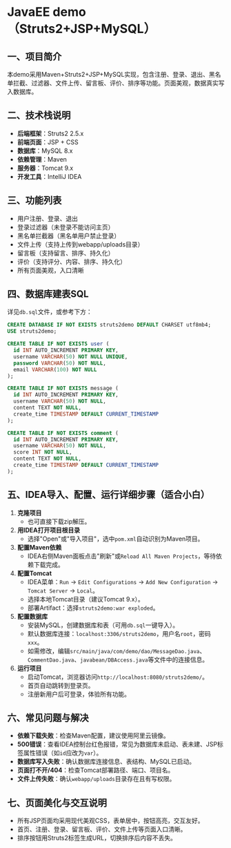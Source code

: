 # JavaEE demo（Struts2+JSP+MySQL）

## 一、项目简介
本demo采用Maven+Struts2+JSP+MySQL实现，包含注册、登录、退出、黑名单拦截、过滤器、文件上传、留言板、评价、排序等功能。页面美观，数据真实写入数据库。

## 二、技术栈说明
- **后端框架**：Struts2 2.5.x
- **前端页面**：JSP + CSS
- **数据库**：MySQL 8.x
- **依赖管理**：Maven
- **服务器**：Tomcat 9.x
- **开发工具**：IntelliJ IDEA

## 三、功能列表
- 用户注册、登录、退出
- 登录过滤器（未登录不能访问主页）
- 黑名单拦截器（黑名单用户禁止登录）
- 文件上传（支持上传到webapp/uploads目录）
- 留言板（支持留言、排序、持久化）
- 评价（支持评分、内容、排序、持久化）
- 所有页面美观，入口清晰

## 四、数据库建表SQL
详见`db.sql`文件，或参考下方：
```sql
CREATE DATABASE IF NOT EXISTS struts2demo DEFAULT CHARSET utf8mb4;
USE struts2demo;

CREATE TABLE IF NOT EXISTS user (
  id INT AUTO_INCREMENT PRIMARY KEY,
  username VARCHAR(50) NOT NULL UNIQUE,
  password VARCHAR(50) NOT NULL,
  email VARCHAR(100) NOT NULL
);

CREATE TABLE IF NOT EXISTS message (
  id INT AUTO_INCREMENT PRIMARY KEY,
  username VARCHAR(50) NOT NULL,
  content TEXT NOT NULL,
  create_time TIMESTAMP DEFAULT CURRENT_TIMESTAMP
);

CREATE TABLE IF NOT EXISTS comment (
  id INT AUTO_INCREMENT PRIMARY KEY,
  username VARCHAR(50) NOT NULL,
  score INT NOT NULL,
  content TEXT NOT NULL,
  create_time TIMESTAMP DEFAULT CURRENT_TIMESTAMP
);
```

## 五、IDEA导入、配置、运行详细步骤（适合小白）
1. **克隆项目**
   - 也可直接下载zip解压。
2. **用IDEA打开项目根目录**
   - 选择"Open"或"导入项目"，选中`pom.xml`自动识别为Maven项目。
3. **配置Maven依赖**
   - IDEA右侧Maven面板点击"刷新"或`Reload All Maven Projects`，等待依赖下载完成。
4. **配置Tomcat**
   - IDEA菜单：`Run` -> `Edit Configurations` -> `Add New Configuration` -> `Tomcat Server` -> `Local`。
   - 选择本地Tomcat目录（建议Tomcat 9.x）。
   - 部署Artifact：选择`struts2demo:war exploded`。
5. **配置数据库**
   - 安装MySQL，创建数据库和表（可用`db.sql`一键导入）。
   - 默认数据库连接：`localhost:3306/struts2demo`，用户名`root`，密码`xxx`。
   - 如需修改，编辑`src/main/java/com/demo/dao/MessageDao.java`、`CommentDao.java`、`javabean/DBAccess.java`等文件中的连接信息。
6. **运行项目**
   - 启动Tomcat，浏览器访问`http://localhost:8080/struts2demo/`。
   - 首页自动跳转到登录页。
   - 注册新用户后可登录，体验所有功能。

## 六、常见问题与解决
- **依赖下载失败**：检查Maven配置，建议使用阿里云镜像。
- **500错误**：查看IDEA控制台红色报错，常见为数据库未启动、表未建、JSP标签属性错误（如`id`应改为`var`）。
- **数据库写入失败**：确认数据库连接信息、表结构、MySQL已启动。
- **页面打不开/404**：检查Tomcat部署路径、端口、项目名。
- **文件上传失败**：确认`webapp/uploads`目录存在且有写权限。

## 七、页面美化与交互说明
- 所有JSP页面均采用现代美观CSS，表单居中，按钮高亮，交互友好。
- 首页、注册、登录、留言板、评价、文件上传等页面入口清晰。
- 排序按钮用Struts2标签生成URL，切换排序后内容不丢失。

